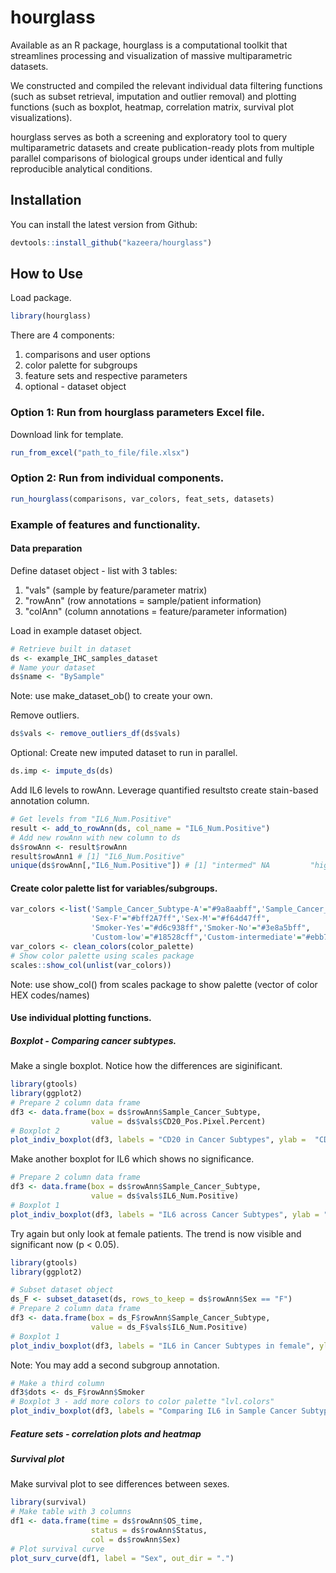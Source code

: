 # hourglass

<!-- badges: start -->
  <!-- badges: end -->
  Available as an R package, hourglass is a computational toolkit that streamlines processing and visualization of massive multiparametric datasets.

<!-- badges: start -->
  <!-- badges: end -->
  
   We constructed and compiled the relevant individual data filtering functions (such as subset retrieval, imputation and outlier removal) and plotting functions (such as boxplot, heatmap, correlation matrix, survival plot visualizations). 
   
   hourglass serves as both a screening and exploratory tool to query multiparametric datasets and create publication-ready plots from multiple parallel comparisons of biological groups under identical and fully reproducible analytical conditions.   

## Installation
You can install the latest version from Github:
``` r
devtools::install_github("kazeera/hourglass")
```

## How to Use 
Load package.
``` r
library(hourglass)
```

There are 4 components:
  1) comparisons and user options
2) color palette for subgroups
3) feature sets and respective parameters
4) optional - dataset object

### Option 1: Run from hourglass parameters Excel file.
Download  link for template.
``` r
run_from_excel("path_to_file/file.xlsx")
```


### Option 2: Run from individual components. 
``` r
run_hourglass(comparisons, var_colors, feat_sets, datasets)
```

### Example of features and functionality.
#### Data preparation
Define dataset object - list with 3 tables: 
  1) "vals" (sample by feature/parameter matrix)
2) "rowAnn" (row annotations = sample/patient information)
3) "colAnn" (column annotations = feature/parameter information)

Load in example dataset object.
``` r
# Retrieve built in dataset
ds <- example_IHC_samples_dataset
# Name your dataset
ds$name <- "BySample"
```
Note: use make_dataset_ob() to create your own.


Remove outliers.
``` r
ds$vals <- remove_outliers_df(ds$vals)
```

Optional: Create new imputed dataset to run in parallel. 
``` r
ds.imp <- impute_ds(ds)
```

Add IL6 levels to rowAnn. Leverage quantified resultsto create stain-based annotation column.
``` r
# Get levels from "IL6_Num.Positive"
result <- add_to_rowAnn(ds, col_name = "IL6_Num.Positive")
# Add new rowAnn with new column to ds 
ds$rowAnn <- result$rowAnn
result$rowAnn1 # [1] "IL6_Num.Positive"
unique(ds$rowAnn[,"IL6_Num.Positive"]) # [1] "intermed" NA         "high"     "low"     
```

#### Create color palette list for variables/subgroups.
``` r
var_colors <-list('Sample_Cancer_Subtype-A'="#9a8aabff",'Sample_Cancer_Subtype-B'="#9446e8ff", 'Sample_Cancer_Subtype-C'="#3b3374ff",
                  'Sex-F'="#bff2A7ff",'Sex-M'="#f64d47ff",
                  'Smoker-Yes'="#d6c938ff",'Smoker-No'="#3e8a5bff",
                  'Custom-low'="#18528cff",'Custom-intermediate'="#ebb7b7ff",'Custom-high'="#911919ff")
var_colors <- clean_colors(color_palette)
# Show color palette using scales package
scales::show_col(unlist(var_colors))
```
Note: use show_col() from scales package to show palette (vector of color HEX codes/names)

#### Use individual plotting functions.

##### Boxplot - Comparing cancer subtypes.
Make a single boxplot. Notice how the differences are siginificant.
``` r
library(gtools)
library(ggplot2)
# Prepare 2 column data frame
df3 <- data.frame(box = ds$rowAnn$Sample_Cancer_Subtype,
                  value = ds$vals$CD20_Pos.Pixel.Percent)
# Boxplot 2
plot_indiv_boxplot(df3, labels = "CD20 in Cancer Subtypes", ylab =  "CD20_Pos.Pixel.Percent", x = "", lvl.colors = c(A="#9a8aabff",B="#9446e8ff", C="#3b3374ff"), save.to.file = F)
```


Make another boxplot for IL6 which shows no significance.
``` r
# Prepare 2 column data frame
df3 <- data.frame(box = ds$rowAnn$Sample_Cancer_Subtype,
                  value = ds$vals$IL6_Num.Positive)
# Boxplot 1
plot_indiv_boxplot(df3, labels = "IL6 across Cancer Subtypes", ylab = "IL6_Num.Positive", lvl.colors = c(A="#9a8aabff", B="#9446e8ff", C="#3b3374ff"), save.to.file = F)

```

Try again but only look at female patients. The trend is now visible and significant now (p < 0.05).
``` r
library(gtools)
library(ggplot2)

# Subset dataset object
ds_F <- subset_dataset(ds, rows_to_keep = ds$rowAnn$Sex == "F")
# Prepare 2 column data frame
df3 <- data.frame(box = ds_F$rowAnn$Sample_Cancer_Subtype,
                  value = ds_F$vals$IL6_Num.Positive)
# Boxplot 1
plot_indiv_boxplot(df3, labels = "IL6 in Cancer Subtypes in female", ylab = "IL6_Num.Positive", lvl.colors = c(A="#9a8aabff",B="#9446e8ff", C="#3b3374ff"), save.to.file = F)

```

Note: You may add a second subgroup annotation.
``` r
# Make a third column
df3$dots <- ds_F$rowAnn$Smoker
# Boxplot 3 - add more colors to color palette "lvl.colors"
plot_indiv_boxplot(df3, labels = "Comparing IL6 in Sample Cancer Subtypes", lvl.colors = c(A="#9a8aabff",B="#9446e8ff", C="#3b3374ff", 'Yes'="#d6c938ff",'No'="#3e8a5bff"), save.to.file = F)
```

##### Feature sets - correlation plots and heatmap

##### Survival plot
Make survival plot to see differences between sexes.
``` r
library(survival)
# Make table with 3 columns
df1 <- data.frame(time = ds$rowAnn$OS_time,
                  status = ds$rowAnn$Status, 
                  col = ds$rowAnn$Sex)
# Plot survival curve
plot_surv_curve(df1, label = "Sex", out_dir = ".")
```
